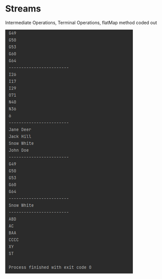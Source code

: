 # Streams
Intermediate Operations, Terminal Operations, flatMap method  coded out

![Screenshot](Streams.PNG)
